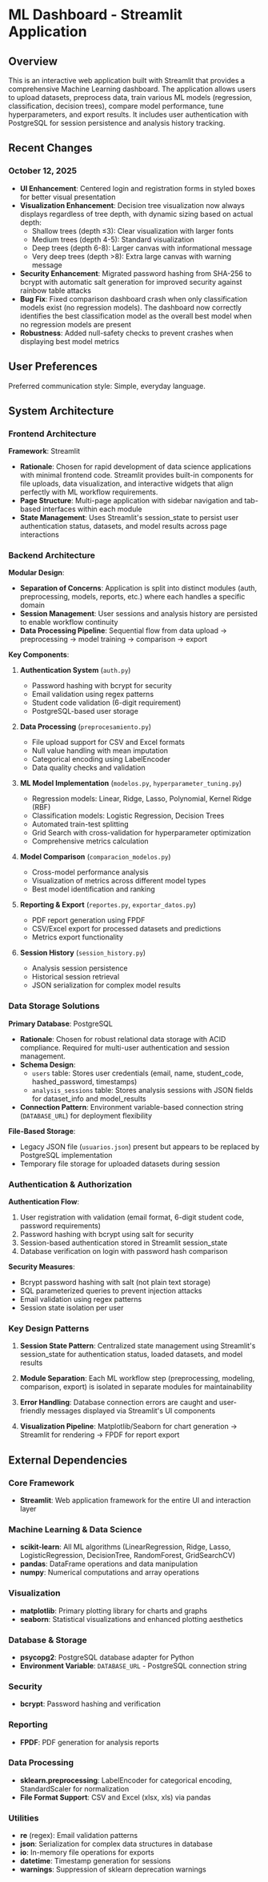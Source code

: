 # ML Dashboard - Streamlit Application

## Overview

This is an interactive web application built with Streamlit that provides a comprehensive Machine Learning dashboard. The application allows users to upload datasets, preprocess data, train various ML models (regression, classification, decision trees), compare model performance, tune hyperparameters, and export results. It includes user authentication with PostgreSQL for session persistence and analysis history tracking.

## Recent Changes

### October 12, 2025
- **UI Enhancement**: Centered login and registration forms in styled boxes for better visual presentation
- **Visualization Enhancement**: Decision tree visualization now always displays regardless of tree depth, with dynamic sizing based on actual depth:
  - Shallow trees (depth ≤3): Clear visualization with larger fonts
  - Medium trees (depth 4-5): Standard visualization
  - Deep trees (depth 6-8): Larger canvas with informational message
  - Very deep trees (depth >8): Extra large canvas with warning message
- **Security Enhancement**: Migrated password hashing from SHA-256 to bcrypt with automatic salt generation for improved security against rainbow table attacks
- **Bug Fix**: Fixed comparison dashboard crash when only classification models exist (no regression models). The dashboard now correctly identifies the best classification model as the overall best model when no regression models are present
- **Robustness**: Added null-safety checks to prevent crashes when displaying best model metrics

## User Preferences

Preferred communication style: Simple, everyday language.

## System Architecture

### Frontend Architecture

**Framework**: Streamlit  
- **Rationale**: Chosen for rapid development of data science applications with minimal frontend code. Streamlit provides built-in components for file uploads, data visualization, and interactive widgets that align perfectly with ML workflow requirements.
- **Page Structure**: Multi-page application with sidebar navigation and tab-based interfaces within each module
- **State Management**: Uses Streamlit's session_state to persist user authentication status, datasets, and model results across page interactions

### Backend Architecture

**Modular Design**:
- **Separation of Concerns**: Application is split into distinct modules (auth, preprocessing, models, reports, etc.) where each handles a specific domain
- **Session Management**: User sessions and analysis history are persisted to enable workflow continuity
- **Data Processing Pipeline**: Sequential flow from data upload → preprocessing → model training → comparison → export

**Key Components**:

1. **Authentication System** (`auth.py`)
   - Password hashing with bcrypt for security
   - Email validation using regex patterns
   - Student code validation (6-digit requirement)
   - PostgreSQL-based user storage

2. **Data Processing** (`preprocesamiento.py`)
   - File upload support for CSV and Excel formats
   - Null value handling with mean imputation
   - Categorical encoding using LabelEncoder
   - Data quality checks and validation

3. **ML Model Implementation** (`modelos.py`, `hyperparameter_tuning.py`)
   - Regression models: Linear, Ridge, Lasso, Polynomial, Kernel Ridge (RBF)
   - Classification models: Logistic Regression, Decision Trees
   - Automated train-test splitting
   - Grid Search with cross-validation for hyperparameter optimization
   - Comprehensive metrics calculation

4. **Model Comparison** (`comparacion_modelos.py`)
   - Cross-model performance analysis
   - Visualization of metrics across different model types
   - Best model identification and ranking

5. **Reporting & Export** (`reportes.py`, `exportar_datos.py`)
   - PDF report generation using FPDF
   - CSV/Excel export for processed datasets and predictions
   - Metrics export functionality

6. **Session History** (`session_history.py`)
   - Analysis session persistence
   - Historical session retrieval
   - JSON serialization for complex model results

### Data Storage Solutions

**Primary Database**: PostgreSQL
- **Rationale**: Chosen for robust relational data storage with ACID compliance. Required for multi-user authentication and session management.
- **Schema Design**:
  - `users` table: Stores user credentials (email, name, student_code, hashed_password, timestamps)
  - `analysis_sessions` table: Stores analysis sessions with JSON fields for dataset_info and model_results
- **Connection Pattern**: Environment variable-based connection string (`DATABASE_URL`) for deployment flexibility

**File-Based Storage**: 
- Legacy JSON file (`usuarios.json`) present but appears to be replaced by PostgreSQL implementation
- Temporary file storage for uploaded datasets during session

### Authentication & Authorization

**Authentication Flow**:
1. User registration with validation (email format, 6-digit student code, password requirements)
2. Password hashing with bcrypt using salt for security
3. Session-based authentication stored in Streamlit session_state
4. Database verification on login with password hash comparison

**Security Measures**:
- Bcrypt password hashing with salt (not plain text storage)
- SQL parameterized queries to prevent injection attacks
- Email validation using regex patterns
- Session state isolation per user

### Key Design Patterns

1. **Session State Pattern**: Centralized state management using Streamlit's session_state for authentication status, loaded datasets, and model results

2. **Module Separation**: Each ML workflow step (preprocessing, modeling, comparison, export) is isolated in separate modules for maintainability

3. **Error Handling**: Database connection errors are caught and user-friendly messages displayed via Streamlit's UI components

4. **Visualization Pipeline**: Matplotlib/Seaborn for chart generation → Streamlit for rendering → FPDF for report export

## External Dependencies

### Core Framework
- **Streamlit**: Web application framework for the entire UI and interaction layer

### Machine Learning & Data Science
- **scikit-learn**: All ML algorithms (LinearRegression, Ridge, Lasso, LogisticRegression, DecisionTree, RandomForest, GridSearchCV)
- **pandas**: DataFrame operations and data manipulation
- **numpy**: Numerical computations and array operations

### Visualization
- **matplotlib**: Primary plotting library for charts and graphs
- **seaborn**: Statistical visualizations and enhanced plotting aesthetics

### Database & Storage
- **psycopg2**: PostgreSQL database adapter for Python
- **Environment Variable**: `DATABASE_URL` - PostgreSQL connection string

### Security
- **bcrypt**: Password hashing and verification

### Reporting
- **FPDF**: PDF generation for analysis reports

### Data Processing
- **sklearn.preprocessing**: LabelEncoder for categorical encoding, StandardScaler for normalization
- **File Format Support**: CSV and Excel (xlsx, xls) via pandas

### Utilities
- **re** (regex): Email validation patterns
- **json**: Serialization for complex data structures in database
- **io**: In-memory file operations for exports
- **datetime**: Timestamp generation for sessions
- **warnings**: Suppression of sklearn deprecation warnings